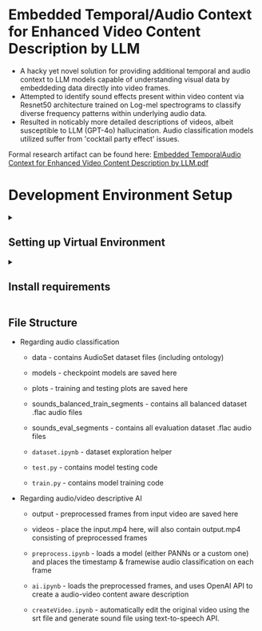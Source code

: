 # Embedded Temporal/Audio Context for Enhanced Video Content Description by LLM

* A hacky yet novel solution for providing additional temporal and audio context to LLM models capable of understanding visual data by embeddeding data directly into video frames.
* Attempted to identify sound effects present within video content via Resnet50 architecture trained on Log-mel spectrograms to classify diverse frequency patterns within underlying audio data.
* Resulted in noticably more detailed descriptions of videos, albeit susceptible to LLM (GPT-4o) hallucination. Audio classification models utilized suffer from 'cocktail party effect' issues.

Formal research artifact can be found here: [Embedded TemporalAudio Context for Enhanced Video Content Description by LLM.pdf](https://github.com/user-attachments/files/18388456/Embedded.TemporalAudio.Context.for.Enhanced.Video.Content.Description.by.LLM.pdf)


# Development Environment Setup

<details><summary><h2>Setting up Virtual Environment</h2></summary>

* ### Option 1: VSC builtin
    * Create a VSC virtual environment with Ctrl + Shift + P -> Python: Create Environment
    * Select Python 3.11.9
* ### Option 2: Run the following commands
    * Create the virtual environment: ```python -m venv .venv```
    * Activate the virtual environment
        * On Windows: ```.\.venv\Scripts\activate```
        * On Mac: ```source .venv/bin/activate```
</details>

<details>
<summary><h2>Install requirements</h2></summary>

* #### Install requirements via requirements.txt
    * ```pip install -r requirements.txt```
    * NOTE: You may need to manually install some libraries that cause errors during installation.
* #### Setting up OpenAI API Token
    * Make an account on https://platform.openai.com
    * Obtain your API key, and register it on your system using the following command
    * ```export OPENAI_API_KEY="your_api_key_here"```
</details>

## File Structure

 * Regarding audio classification
     * data - contains AudioSet dataset files (including ontology)
     * models - checkpoint models are saved here
     * plots - training and testing plots are saved here
     * sounds_balanced_train_segments - contains all balanced dataset .flac audio files
     * sounds_eval_segments - contains all evaluation dataset .flac audio files

     * ``dataset.ipynb`` - dataset exploration helper
     * ``test.py`` - contains model testing code
     * ``train.py`` - contains model training code
 * Regarding audio/video descriptive AI
     * output - preprocessed frames from input video are saved here
     * videos - place the input.mp4 here, will also contain output.mp4 consisting of preprocessed frames

     * ``preprocess.ipynb`` - loads a model (either PANNs or a custom one) and places the timestamp & framewise audio classification on each frame
     * ``ai.ipynb`` - loads the preprocessed frames, and uses OpenAI API to create a audio-video content aware description
     * ``createVideo.ipynb`` - automatically edit the original video using the srt file and generate sound file using text-to-speech API.
